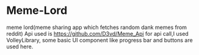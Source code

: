 # Meme-Lord
meme lord(meme sharing app which fetches random dank memes from reddit)
Api used is https://github.com/D3vd/Meme_Api
for api call,I used VolleyLibrary,
some basic UI component like  progress bar and buttons are used here.
